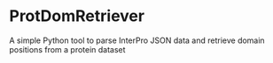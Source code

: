# ProtDomRetriever
A simple Python tool to parse InterPro JSON data and retrieve domain positions from a protein dataset
